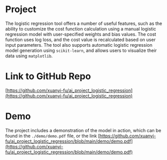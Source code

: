 # Project

The logistic regression tool offers a number of useful features, such as the ability to customize the cost function calculation using a manual logistic regression model with user-specified weights and bias values. The cost function uses log loss, and the cost value is recalculated based on user input parameters. The tool also supports automatic logistic regression model generation using `scikit-learn`, and allows users to visualize their data using `matplotlib`.

# Link to GitHub Repo

[https://github.com/xuanyi-fu/ai_project_logistic_regression](https://github.com/xuanyi-fu/ai_project_logistic_regression)

# Demo

The project includes a demonstration of the model in action, which can be found in the `./demo/demo.pdf` file, or the link [https://github.com/xuanyi-fu/ai_project_logistic_regression/blob/main/demo/demo.pdf](https://github.com/xuanyi-fu/ai_project_logistic_regression/blob/main/demo/demo.pdf)